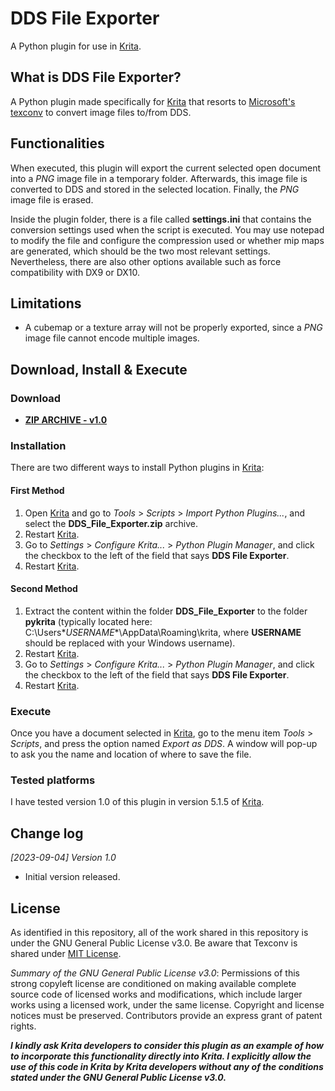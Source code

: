 # DDS File Exporter
A Python plugin for use in [Krita](https://krita.org).

## What is DDS File Exporter?
A Python plugin made specifically for [Krita](https://krita.org) that resorts to [Microsoft's texconv](https://github.com/Microsoft/DirectXTex/wiki/Texconv) to convert image files to/from DDS.

## Functionalities
When executed, this plugin will export the current selected open document into a _PNG_ image file in a temporary folder. Afterwards, this image file is converted to DDS and stored in the selected location. Finally, the _PNG_ image file is erased.

Inside the plugin folder, there is a file called **settings.ini** that contains the conversion settings used when the script is executed. You may use notepad to modify the file and configure the compression used or whether mip maps are generated, which should be the two most relevant settings. Nevertheless, there are also other options available such as force compatibility with DX9 or DX10.

## Limitations
- A cubemap or a texture array will not be properly exported, since a _PNG_ image file cannot encode multiple images.

## Download, Install & Execute
### Download
+ **[ZIP ARCHIVE - v1.0](https://github.com/esuriddick/Programming/raw/d083ac9e75f5b0b0b3e736e7fe82c491f7e1f836/Python/Krita/DDS_File_Exporter/Downloads/DDS_File_Exporter_v1.0.zip)**

### Installation
There are two different ways to install Python plugins in [Krita](https://krita.org):
#### First Method
1. Open [Krita](https://krita.org) and go to _Tools_ > _Scripts_ > _Import Python Plugins..._, and select the **DDS_File_Exporter.zip** archive.
2. Restart [Krita](https://krita.org).
3. Go to _Settings_ > _Configure Krita..._ > _Python Plugin Manager_, and click the checkbox to the left of the field that says **DDS File Exporter**.
4. Restart [Krita](https://krita.org).

#### Second Method
1. Extract the content within the folder **DDS_File_Exporter** to the folder **pykrita** (typically located here: C:\Users\**USERNAME**\AppData\Roaming\krita, where **USERNAME** should be replaced with your Windows username).
2. Restart [Krita](https://krita.org).
3. Go to _Settings_ > _Configure Krita..._ > _Python Plugin Manager_, and click the checkbox to the left of the field that says **DDS File Exporter**.
4. Restart [Krita](https://krita.org).

### Execute
Once you have a document selected in [Krita](https://krita.org), go to the menu item _Tools_ > _Scripts_, and press the option named _Export as DDS_. A window will pop-up to ask you the name and location of where to save the file.

### Tested platforms
I have tested version 1.0 of this plugin in version 5.1.5 of [Krita](https://krita.org).

## Change log
_[2023-09-04] Version 1.0_
- Initial version released.

## License
As identified in this repository, all of the work shared in this repository is under the GNU General Public License v3.0. Be aware that Texconv is shared under [MIT License](https://opensource.org/license/mit/).

_Summary of the GNU General Public License v3.0_: Permissions of this strong copyleft license are conditioned on making available complete source code of licensed works and modifications, which include larger works using a licensed work, under the same license. Copyright and license notices must be preserved. Contributors provide an express grant of patent rights.

**_I kindly ask Krita developers to consider this plugin as an example of how to incorporate this functionality directly into Krita. I explicitly allow the use of this code in Krita by Krita developers without any of the conditions stated under the GNU General Public License v3.0._**
